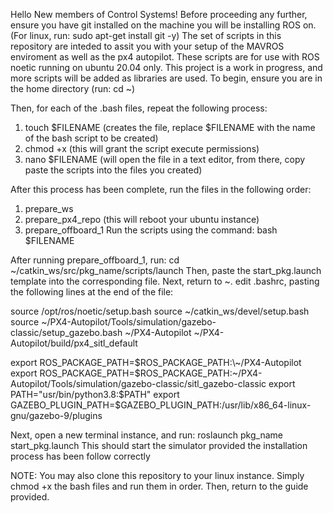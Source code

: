 <p>
Hello New members of Control Systems!
Before proceeding any further, ensure you have git installed on the machine you will be installing ROS on. (For linux, run: sudo apt-get install git -y)
The set of scripts in this repository are inteded to assit you with your setup of the MAVROS enviroment as well as the px4 autopilot.
These scripts are for use with ROS noetic running on ubuntu 20.04 only.
This project is a work in progress, and more scripts will be added as libraries are used.
To begin, ensure you are in the home directory (run: cd ~)

Then, for each of the .bash files, repeat the following process:
1. touch $FILENAME (creates the file, replace $FILENAME with the name of the bash script to be created)
2. chmod +x (this will grant the script execute permissions)
3. nano $FILENAME (will open the file in a text editor, from there, copy paste the scripts into the files you created)

After this process has been complete, run the files in the following order:
1. prepare_ws
2. prepare_px4_repo (this will reboot your ubuntu instance)
3. prepare_offboard_1
Run the scripts using the command: bash $FILENAME

After running prepare_offboard_1, run: cd ~/catkin_ws/src/pkg_name/scripts/launch
Then, paste the start_pkg.launch template into the corresponding file.
Next, return to ~.
edit .bashrc, pasting the following lines at the end of the file:

source /opt/ros/noetic/setup.bash
source ~/catkin_ws/devel/setup.bash
source ~/PX4-Autopilot/Tools/simulation/gazebo-classic/setup_gazebo.bash ~/PX4-Autopilot ~/PX4-Autopilot/build/px4_sitl_default

export ROS_PACKAGE_PATH=$ROS_PACKAGE_PATH:\~/PX4-Autopilot
export ROS_PACKAGE_PATH=$ROS_PACKAGE_PATH:\~/PX4-Autopilot/Tools/simulation/gazebo-classic/sitl_gazebo-classic
export PATH="usr/bin/python3.8:$PATH"
export GAZEBO_PLUGIN_PATH=$GAZEBO_PLUGIN_PATH:/usr/lib/x86_64-linux-gnu/gazebo-9/plugins

Next, open a new terminal instance, and run: roslaunch pkg_name start_pkg.launch
This should start the simulator provided the installation process has been follow correctly

NOTE: You may also clone this repository to your linux instance. Simply chmod +x the bash files and run them in order. Then, return to the guide provided.
</p>
